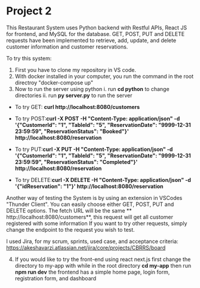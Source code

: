 # **Project 2** #

This Restaurant System uses Python backend with Restful APIs, React JS for frontend, and MySQL for the database. GET, POST, PUT and DELETE requests have been implemented to retrieve, add, update, and delete customer information and customer reservations.

To try this system:
1. First you have to clone my repository in VS code.
2. With docker installed in your computer, you run the command in the root directroy
    "docker-compose up"
3. Now to run the server using python
    i. run **cd python** to change directories
    ii. run **py server.py** to run the server
   
* To try GET: **curl http://localhost:8080/customers**

* To try POST:**curl -X POST -H "Content-Type: application/json" -d '{"CustomerId": "1", "TableId": "5", "ReservationDate": "9999-12-31 23:59:59", "ReservationStatus": "Booked"}' http://localhost:8080/reservation**

* To try PUT:**curl -X PUT -H "Content-Type: application/json" -d '{"CustomerId": "1", "TableId": "5", "ReservationDate": "9999-12-31 23:59:59", "ReservationStatus": "Completed"}' http://localhost:8080/reservation**

* To try DELETE:**curl -X DELETE -H "Content-Type: application/json" -d '{"idReservation": "1"}' http://localhost:8080/reservation**

Another way of testing the System is by using an extension in VSCodes "Thunder Client".
You can easily choose either GET, POST, PUT and DELETE options.
The fetch URL will be the same ** http://localhost:8080/customers**, this request will get all customer registered with some information
If you want to try other requests, simply change the endpoint to the request you wish to test.

I used Jira, for my scrum, sprints, used case, and acceptance criteria:
https://akeshavarzi.atlassian.net/jira/core/projects/CBRRS/board

4. If you would like to try the front-end using react next.js first change the directory to my-app with 
while in the root directory **cd my-app**
then run **npm run dev**
the frontend has a simple home page, login form, registration form, and dashboard
    
